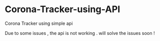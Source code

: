 # Corona-Tracker-using-API
Corona Tracker using simple api

Due to some issues , the api is not working .
will solve the issues soon !

